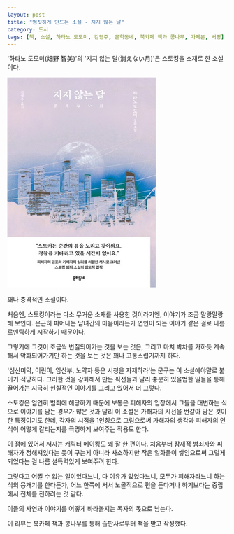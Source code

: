 ```yaml
---
layout: post
title: "멈칫하게 만드는 소설 - 지지 않는 달"
category: 도서
tags: [책, 소설, 하타노 도모미, 김영주, 문학동네, 북카페 책과 콩나무, 가제본, 서평]
---
```


'하타노 도모미(畑野 智美)'의
'지지 않는 달(消えない月)'은
스토킹을 소재로 한 소설이다.

![표지](/images/book/kienaitsuki-book-h480.jpg)

꽤나 충격적인 소설이다.

처음엔, 스토킹이라는 다소 무거운 소재를 사용한 것이라기엔,
이야기가 조금 말랑말랑해 보인다.
은근히 피어나는 남녀간의 마음이라든가
연인이 되는 이야기 같은 걸로 나름 로맨틱하게 시작하기 때문이다.

그렇기에 그것이 조금씩 변질되어가는 것을 보는 것은,
그리고 마치 박차를 가하듯 계속해서 악화되어가기만 하는 것을 보는 것은
꽤나 고통스럽기까지 하다.

'심신미약, 어린이, 임산부, 노약자 등은 시청을 자제하라'는 문구는
이 소설에야말로 붙이기 적당하다.
그러한 것을 강화해서 만든 픽션들과 달리
충분히 있을법한 일들을 통해 끌어가는
지극히 현실적인 이야기를 그리고 있어서 더 그렇다.

스토킹은 엄연히 범죄에 해당하기 때문에
보통은 피해자의 입장에서
그들을 대변하는 식으로 이야기를 담는 경우가 많은 것과 달리
이 소설은 가해자의 시선을 번갈아 담은 것이 한 특징이기도 한데,
각자의 시점을 1인칭으로 그림으로써
가해자의 생각과 피해자의 인식이 어떻게 갈리는지를 극명하게 보여주는 작용도 한다.

이 점에 있어서 저자는 캐릭터 메이킹도 꽤 잘 한 편이다.
처음부터 잠재적 범죄자와 피해자가 정해져있다는 듯이 구는게 아니라
사소하지만 작은 일화들이 쌓임으로써
그렇게 되었다는 걸 나름 설득력있게 보여주려 한다.

그렇다고 어쩔 수 없는 일이었다느니, 다 이유가 있었다느니, 모두가 피해자라느니 하는 식의 뭉개기를 한다든가,
어느 한쪽에 서서 노골적으로 편을 든다거나 하기보다는
중립에서 전체를 전하려는 것 같다.

이들의 사연과 이야기를 어떻게 바라볼지는 독자의 몫으로 남는다.



<div class="im im-info">
이 리뷰는 북카페 책과 콩나무를 통해 출판사로부터 책을 받고 작성했다.
</div>
